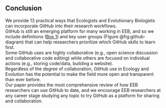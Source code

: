 ## Conclusion  
We provide 13 practical ways that Ecologists and Evolutionary Biologists can incorporate GitHub into their research workflows.  
GitHub is still an emerging platform for many working in EEB, and so we include definitions ([Box 1](#definitions)) and key user groups (Figure @fig:github-diagram) that can help researchers prioritize which GitHub skills to learn first.  
Some GitHub uses are highly collaborative (e.g., open science discussion and collaborative code editing) while others are focused on individual actions (e.g., storing code/data, building a website).  
Regardless of the degree of collaboration, GitHub use in Ecology and Evolution has the potential to make the field more open and transparent than ever before.  
Our paper provides the most comprehensive review of how EEB researchers can use GitHub to date, and we encourage EEB researchers at any career stage studying any topic to try GitHub as a platform for sharing and collaboration.  